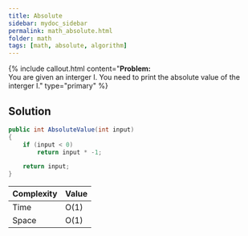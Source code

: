 ```yaml
---
title: Absolute
sidebar: mydoc_sidebar
permalink: math_absolute.html
folder: math
tags: [math, absolute, algorithm]
---
```


{% include callout.html content="<strong>Problem:</strong><br/> You are given an interger I. You need to print the absolute value of the interger I." type="primary" %} 

## Solution
```csharp
public int AbsoluteValue(int input)
{
    if (input < 0)
        return input * -1;

    return input;
}
```

| Complexity | Value |
|-------|--------|
| Time | O(1) |
| Space | O(1) |
